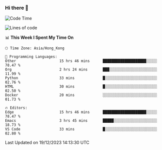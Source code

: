 ### Hi there 👋

<!--
**nicehiro/nicehiro** is a ✨ _special_ ✨ repository because its `README.md` (this file) appears on your GitHub profile.

Here are some ideas to get you started:

- 🔭 I’m currently working on ...
- 🌱 I’m currently learning ...
- 👯 I’m looking to collaborate on ...
- 🤔 I’m looking for help with ...
- 💬 Ask me about ...
- 📫 How to reach me: ...
- 😄 Pronouns: ...
- ⚡ Fun fact: ...
-->

<!--START_SECTION:waka-->
![Code Time](http://img.shields.io/badge/Code%20Time-166%20hrs%2025%20mins-blue)

![Lines of code](https://img.shields.io/badge/From%20Hello%20World%20I%27ve%20Written-2.6%20million%20lines%20of%20code-blue)

📊 **This Week I Spent My Time On** 

```text
🕑︎ Time Zone: Asia/Hong_Kong

💬 Programming Languages: 
Other                    15 hrs 46 mins      ████████████████████░░░░░   78.47 % 
Org                      2 hrs 24 mins       ███░░░░░░░░░░░░░░░░░░░░░░   11.99 % 
Python                   33 mins             █░░░░░░░░░░░░░░░░░░░░░░░░   02.76 % 
HTML                     30 mins             █░░░░░░░░░░░░░░░░░░░░░░░░   02.50 % 
Docker                   20 mins             ░░░░░░░░░░░░░░░░░░░░░░░░░   01.73 % 

🔥 Editors: 
Edge                     15 hrs 46 mins      ████████████████████░░░░░   78.47 % 
Emacs                    3 hrs 45 mins       █████░░░░░░░░░░░░░░░░░░░░   18.73 % 
VS Code                  33 mins             █░░░░░░░░░░░░░░░░░░░░░░░░   02.80 % 
```


 Last Updated on 19/12/2023 14:13:30 UTC
<!--END_SECTION:waka-->
